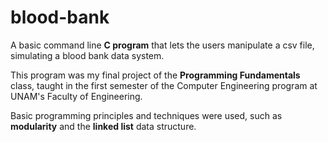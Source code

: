 # blood-bank

A basic command line **C program** that lets the users manipulate a csv file, simulating a blood bank data system.

This program was my final project of the **Programming Fundamentals** class, taught in the first semester of the Computer Engineering program at UNAM's Faculty of Engineering.

Basic programming principles and techniques were used, such as **modularity** and the **linked list** data structure.
